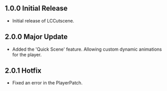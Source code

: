 ## 1.0.0 Initial Release
- Initial release of LCCutscene.

## 2.0.0 Major Update
- Added the 'Quick Scene' feature. Allowing custom dynamic animations for the player.

## 2.0.1 Hotfix
- Fixed an error in the PlayerPatch.